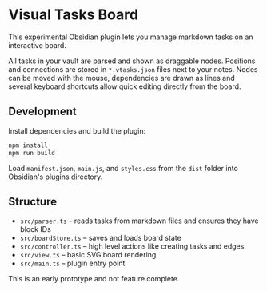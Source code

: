 # Visual Tasks Board

This experimental Obsidian plugin lets you manage markdown tasks on an interactive board.

All tasks in your vault are parsed and shown as draggable nodes. Positions and connections are stored in `*.vtasks.json` files next to your notes. Nodes can be moved with the mouse, dependencies are drawn as lines and several keyboard shortcuts allow quick editing directly from the board.

## Development

Install dependencies and build the plugin:

```bash
npm install
npm run build
```

Load `manifest.json`, `main.js`, and `styles.css` from the `dist` folder into Obsidian's plugins directory.

## Structure

- `src/parser.ts` – reads tasks from markdown files and ensures they have block IDs
- `src/boardStore.ts` – saves and loads board state
- `src/controller.ts` – high level actions like creating tasks and edges
- `src/view.ts` – basic SVG board rendering
- `src/main.ts` – plugin entry point

This is an early prototype and not feature complete.
